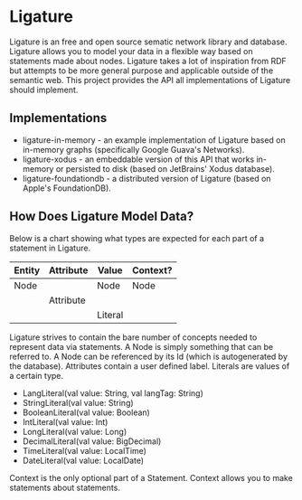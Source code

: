 # Ligature

Ligature is an free and open source sematic network library and database.
Ligature allows you to model your data in a flexible way based on statements made about nodes.
Ligature takes a lot of inspiration from RDF but attempts to be more general purpose and applicable outside of the semantic web.
This project provides the API all implementations of Ligature should implement.

## Implementations

 * ligature-in-memory - an example implementation of Ligature based on in-memory graphs (specifically Google Guava's Networks).
 * ligature-xodus - an embeddable version of this API that works in-memory or persisted to disk (based on JetBrains' Xodus database).
 * ligature-foundationdb - a distributed version of Ligature (based on Apple's FoundationDB).

## How Does Ligature Model Data?

Below is a chart showing what types are expected for each part of a statement in Ligature.

| Entity | Attribute | Value   | Context? |
| ------ | --------- | ------- | -------- |
| Node   |           | Node    | Node     |
|        | Attribute |         |          |
|        |           | Literal |          |

Ligature strives to contain the bare number of concepts needed to represent data via statements.
A Node is simply something that can be referred to.
A Node can be referenced by its Id (which is autogenerated by the database).
Attributes contain a user defined label.
Literals are values of a certain type.
 * LangLiteral(val value: String, val langTag: String)
 * StringLiteral(val value: String)
 * BooleanLiteral(val value: Boolean)
 * IntLiteral(val value: Int)
 * LongLiteral(val value: Long)
 * DecimalLiteral(val value: BigDecimal)
 * TimeLiteral(val value: LocalTime)
 * DateLiteral(val value: LocalDate)

Context is the only optional part of a Statement.
Context allows you to make statements about statements.
